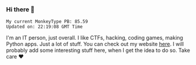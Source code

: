 ### Hi there 👋
<!-- PB START -->
```
My current MonkeyType PB: 85.59
Updated on: 22:19:08 GMT Time
```
<!-- PB END -->
I'm an IT person, just overall. I like CTFs, hacking, coding games, making Python apps. Just a lot of stuff.
You can check out my website [here](https://skill3472.github.io/).
I will probably add some interesting stuff here, when I get the idea to do so. Take care ❤️
